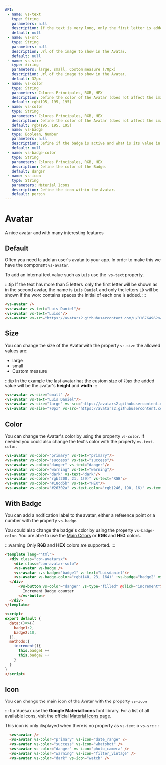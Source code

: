 ```yaml
---
API:
 - name: vs-text
   type: String
   parameters: null
   description: If the text is very long, only the first letter is added.
   default: null
 - name: vs-src
   type: String
   parameters: null
   description: Url of the image to show in the Avatar.
   default: null
 - name: vs-size
   type: String
   parameters: large, small, Costom measure (70px)
   description: Url of the image to show in the Avatar.
   default: 32px
 - name: vs-color
   type: String
   parameters: Colores Principales, RGB, HEX
   description: Define the color of the Avatar (does not affect the image).
   default: rgb(195, 195, 195)
 - name: vs-color
   type: String
   parameters: Colores Principales, RGB, HEX
   description: Define the color of the Avatar (does not affect the image).
   default: rgb(195, 195, 195)
 - name: vs-badge
   type: Boolean, Number
   parameters: null
   description: Define if the badge is active and what is its value in number.
   default: null
 - name: vs-badge-color
   type: String
   parameters: Colores Principales, RGB, HEX
   description: Define the color of the Badge.
   default: danger
 - name: vs-icon
   type: String
   parameters: Material Icons
   description: Define the icon within the Avatar.
   default: person
---
```


# Avatar <!--#new-->

<box header>

  A nice avatar and with many interesting features

</box>


<box>

## Default

Often you need to add an user's avatar to your app. In order to make this we have the component `vs-avatar`.

To add an internal text value such as `Luis` use the` vs-text` property.

:::tip
If the text has more than 5 letters, only the first letter will be shown as in the second avatar, the name is `Luis Daniel` and only the letters `LD` will be shown if the word contains spaces the initial of each one is added.
:::

<vuecode md center>
<div slot="demo">
  <vs-avatar />
  <vs-avatar vs-text="Luisdaniel"/>
  <vs-avatar vs-text="Luisd"/>
  <vs-avatar vs-text="Luis Daniel"/>
  <vs-avatar vs-src="https://avatars2.githubusercontent.com/u/31676496?s=460&v=4"/>
</div>
<div slot="code">

```html
<vs-avatar />
<vs-avatar vs-text="Luis Daniel"/>
<vs-avatar vs-text="Luisd"/>
<vs-avatar vs-src="https://avatars2.githubusercontent.com/u/31676496?s=460&v=4"/>
```

</div>
</vuecode>

</box>


<box>

## Size

You can change the size of the Avatar with the property `vs-size` the allowed values ​​are:

- large
- small
- Custom measure

:::tip
  In the example the last avatar has the custom size of `70px` the added value will be the avatar's **height** and **width**
:::

<vuecode md center>
<div slot="demo">
  <vs-avatar vs-size="small" />
  <vs-avatar vs-text="Luis Daniel"/>
  <vs-avatar vs-size="large" vs-src="https://avatars2.githubusercontent.com/u/31676496?s=460&v=4"/>
  <vs-avatar vs-size="70px" vs-src="https://avatars2.githubusercontent.com/u/31676496?s=460&v=4"/>
</div>
<div slot="code">

```html
<vs-avatar vs-size="small" />
<vs-avatar vs-text="Luis Daniel"/>
<vs-avatar vs-size="large" vs-src="https://avatars2.githubusercontent.com/u/31676496?s=460&v=4"/>
<vs-avatar vs-size="70px" vs-src="https://avatars2.githubusercontent.com/u/31676496?s=460&v=4"/>
```

</div>
</vuecode>
</box>

<box>

## Color

You can change the Avatar's color by using the property `vs-color`. If needed you could also change the text's color with the property `vs-text-color`.

<vuecode md center>
<div slot="demo">
<vs-avatar vs-color="primary" vs-text="primary"/>
<vs-avatar vs-color="success" vs-text="success"/>
<vs-avatar vs-color="danger" vs-text="danger"/>
<vs-avatar vs-color="warning" vs-text="warning"/>
<vs-avatar vs-color="dark" vs-text="dark"/>
<vs-avatar vs-color="rgb(200, 21, 129)" vs-text="RGB"/>
<vs-avatar vs-color="#18cd5b" vs-text="HEX"/>
<vs-avatar vs-color="#26302a" vs-text-color="rgb(246, 190, 16)" vs-text="HEX RGB"/>
</div>
<div slot="code">

```html
<vs-avatar vs-color="primary" vs-text="primary"/>
<vs-avatar vs-color="success" vs-text="success"/>
<vs-avatar vs-color="danger" vs-text="danger"/>
<vs-avatar vs-color="warning" vs-text="warning"/>
<vs-avatar vs-color="dark" vs-text="dark"/>
<vs-avatar vs-color="rgb(200, 21, 129)" vs-text="RGB"/>
<vs-avatar vs-color="#18cd5b" vs-text="HEX"/>
<vs-avatar vs-color="#26302a" vs-text-color="rgb(246, 190, 16)" vs-text="HEX RGB"/>
```

</div>
</vuecode>
</box>

<box>

## With Badge

You can add a notification label to the avatar, either a reference point or a number with the property `vs-badge`.

You could also change the badge's color by using the property `vs-badge-color`. You are able to use the [Main Colors](/theme/) or **RGB** and **HEX** colors.

:::warning
  Only **RGB** and **HEX** colors are supported.
:::

<vuecode md>
<div slot="demo">
  <Demos-Avatar-Badge />
</div>
<div slot="code">

```html
<template lang="html">
  <div class="con-avatarsx">
    <div class="con-avatar-solo">
    <vs-avatar vs-badge />
    <vs-avatar :vs-badge="badge1" vs-text="Luisdaniel"/>
    <vs-avatar vs-badge-color="rgb(140, 23, 164)" :vs-badge="badge2" vs-text="Luisd"/>
  </div>
      <vs-button vs-color="danger" vs-type="filled" @click="increment">
        Increment Badge counter
      </vs-button>
  </div>
</template>

<script>
export default {
  data:()=>({
    badge1:2,
    badge2:10,
  }),
  methods:{
    increment(){
      this.badge1 ++
      this.badge2 ++
    }
  }
}
</script>
```

</div>
</vuecode>
</box>


<box>

## Icon

You can change the main icon of the Avatar with the property `vs-icon`

::: tip
Vuesax use the **Google Material Icons** font library. For a list of all available icons, visit the official [Material Icons page](https://material.io/icons/).

This icon is only displayed when there is no property as `vs-text` o `vs-src`
:::


<vuecode md>
<div slot="demo">
  <Demos-Avatar-Icons />
</div>
<div slot="code">

```html
  <vs-avatar />
  <vs-avatar vs-color="primary" vs-icon="date_range" />
  <vs-avatar vs-color="success" vs-icon="whatshot" />
  <vs-avatar vs-color="danger" vs-icon="photo_camera" />
  <vs-avatar vs-color="warning" vs-icon="filter_vintage" />
  <vs-avatar vs-color="dark" vs-icon="watch" />
```

</div>
</vuecode>
</box>
